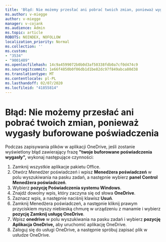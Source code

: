 ```yaml
---
title: 'Błąd: Nie możemy przesłać ani pobrać twoich zmian, ponieważ wygasły buforowane poświadczenia'
ms.author: v-miegge
author: v-miegge
manager: v-cojank
ms.audience: Admin
ms.topic: article
ROBOTS: NOINDEX, NOFOLLOW
localization_priority: Normal
ms.collection: ''
ms.custom:
- "3534"
- "9001489"
ms.openlocfilehash: 14c9a4599072b0b0d3af50338fdb0a7cf0d474c9
ms.sourcegitcommit: 1e66f4850b0f06db1d1be82dc97f849abca80d38
ms.translationtype: MT
ms.contentlocale: pl-PL
ms.lasthandoff: 02/07/2020
ms.locfileid: "41855814"
---
```

# <a name="error-we-cant-upload-or-download-your-changes-because-your-cached-credentials-have-expired"></a>Błąd: Nie możemy przesłać ani pobrać twoich zmian, ponieważ wygasły buforowane poświadczenia

Podczas zapisywania plików w aplikacji OneDrive, jeśli zostanie wyświetlony błąd zawierający frazę **"twoje buforowane poświadczenia wygasły",** wykonaj następujące czynności:

1. Zamknij wszystkie aplikacje pakietu Office.
1. Otwórz Menedżer poświadczeń i wpisz **Menedżera poświadczeń** w polu wyszukiwania na pasku zadań, a następnie wybierz **panel Control Menedżera poświadczeń**.
1. Wybierz **pozycję Poświadczenia systemu Windows**.
1. Znajdź dowolny wpis, który zaczyna się od słowa **OneDrive**.
1. Zaznacz wpis, a następnie naciśnij klawisz **Usuń**.
1. Zamknij Menedżera poświadczeń, a następnie kliknij prawym przyciskiem myszy niebieską chmurę w urządzeniu z manamie i wybierz **pozycję Zamknij usługę OneDrive**.
1. Wpisz **onedrive** w polu wyszukiwania na pasku zadań i wybierz **pozycję Aplikacja OneDrive,** aby uruchomić aplikację OneDrive.
1. Zaloguj się do usługi OneDrive, a następnie spróbuj zapisać plik w usłudze OneDrive.
